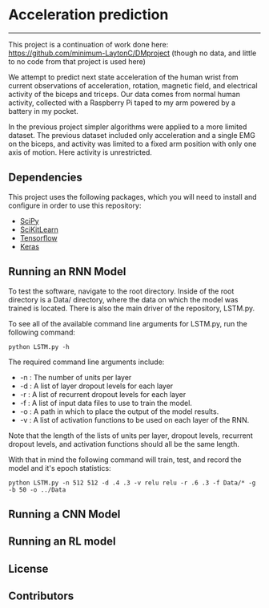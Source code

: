 # Acceleration prediction
----
This project is a continuation of work done here: https://github.com/minimum-LaytonC/DMproject
(though no data, and little to no code from that project is used here)

We attempt to predict next state acceleration of the human wrist from current observations of acceleration, rotation, magnetic field, and electrical activity of the biceps and triceps. Our data comes from normal human activity, collected with a Raspberry Pi taped to my arm powered by a battery in my pocket.

In the previous project simpler algorithms were applied to a more limited dataset. The previous dataset included only acceleration and a single EMG on the biceps, and activity was limited to a fixed arm position with only one axis of motion. Here activity is unrestricted.

## Dependencies
This project uses the following packages, which you will need to install and configure in order to use this repository:

* [SciPy](https://scipy.org/install.html)
* [SciKitLearn](http://scikit-learn.org/stable/install.html)
* [Tensorflow](https://www.tensorflow.org/install/)
* [Keras](https://keras.io)

## Running an RNN Model
To test the software, navigate to the root directory. Inside of the root directory is a Data/ directory, where the data on which the model was trained is located. There is also the main driver of the repository, LSTM.py.

To see all of the available command line arguments for LSTM.py, run the following command:

    python LSTM.py -h

The required command line arguments include:

* -n : The number of units per layer
* -d : A list of layer dropout levels for each layer
* -r : A list of recurrent dropout levels for each layer
* -f : A list of input data files to use to train the model.
* -o : A path in which to place the output of the model results.
* -v : A list of activation functions to be used on each layer of the RNN.

Note that the length of the lists of units per layer, dropout levels, recurrent dropout levels, and activation functions should all be the same length.

With that in mind the following command will train, test, and record the model and it's epoch statistics:

    python LSTM.py -n 512 512 -d .4 .3 -v relu relu -r .6 .3 -f Data/* -g -b 50 -o ../Data

## Running a CNN Model

## Running an RL model

## License

## Contributors
